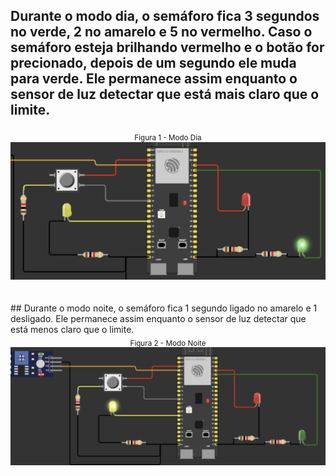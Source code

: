 ## Durante o modo dia, o semáforo fica 3 segundos no verde, 2 no amarelo e 5 no vermelho. Caso o semáforo esteja brilhando vermelho e o botão for precionado, depois de um segundo ele muda para verde. Ele permanece assim enquanto o sensor de luz detectar que está mais claro que o limite.
<div align="center"> <sub>Figura 1 - Modo Dia</sub> <img src="modoDia.png"></div>
<br>
<br>
## Durante o modo noite, o semáforo fica 1 segundo ligado no amarelo e 1 desligado. Ele permanece assim enquanto o sensor de luz detectar que está menos claro que o limite.
<div align="center"> <sub>Figura 2 - Modo Noite</sub> <img src="modoNoite.png"></div>
